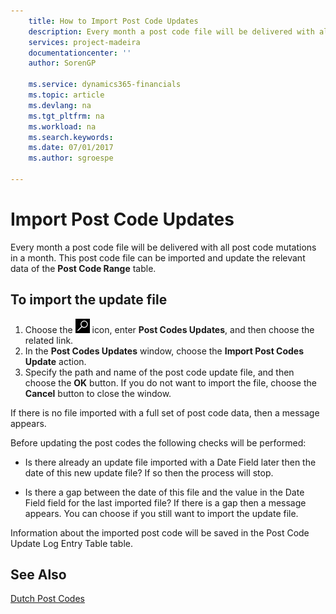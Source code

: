 ```yaml
---
    title: How to Import Post Code Updates
    description: Every month a post code file will be delivered with all post code mutations in a month. This post code file can be imported and update the relevant data of the **Post Code Range** table.
    services: project-madeira
    documentationcenter: ''
    author: SorenGP

    ms.service: dynamics365-financials
    ms.topic: article
    ms.devlang: na
    ms.tgt_pltfrm: na
    ms.workload: na
    ms.search.keywords:
    ms.date: 07/01/2017
    ms.author: sgroespe

---
```

# Import Post Code Updates
Every month a post code file will be delivered with all post code mutations in a month. This post code file can be imported and update the relevant data of the **Post Code Range** table.  

## To import the update file  

1.  Choose the ![Search for Page or Report](../../media/ui-search/search_small.png "Search for Page or Report icon") icon, enter **Post Codes Updates**, and then choose the related link.  
2.  In the **Post Codes Updates** window, choose the **Import Post Codes Update** action.  
3.  Specify the path and name of the post code update file, and then choose the **OK** button. If you do not want to import the file, choose the **Cancel** button to close the window.  

If there is no file imported with a full set of post code data, then a message appears.  

Before updating the post codes the following checks will be performed:  

- Is there already an update file imported with a Date Field later then the date of this new update file? If so then the process will stop.  

- Is there a gap between the date of this file and the value in the Date Field field for the last imported file? If there is a gap then a message appears. You can choose if you still want to import the update file.  

Information about the imported post code will be saved in the Post Code Update Log Entry Table table.  

## See Also  
[Dutch Post Codes](dutch-post-codes.md)
